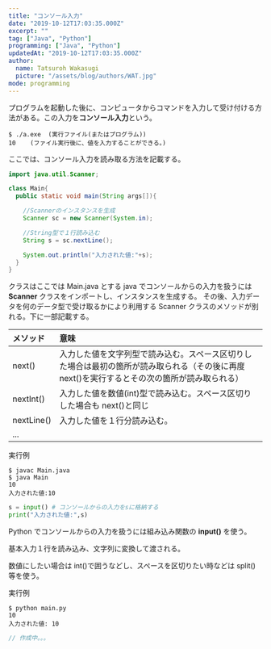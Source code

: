 ```yaml
---
title: "コンソール入力"
date: "2019-10-12T17:03:35.000Z"
excerpt: ""
tag: ["Java", "Python"]
programming: ["Java", "Python"]
updatedAt: "2019-10-12T17:03:35.000Z"
author:
  name: Tatsuroh Wakasugi
  picture: "/assets/blog/authors/WAT.jpg"
mode: programming
---
```


プログラムを起動した後に、コンピュータからコマンドを入力して受け付ける方法がある。この入力を**コンソール入力**という。

```
$ ./a.exe  (実行ファイル(またはプログラム))
10    (ファイル実行後に、値を入力することができる。)
```

ここでは、コンソール入力を読み取る方法を記載する。

<div class="note_content_by_programming_language" id="note_content_Java">

```java
import java.util.Scanner;

class Main{
  public static void main(String args[]){

    //Scannerのインスタンスを生成
    Scanner sc = new Scanner(System.in);

    //String型で１行読み込む
    String s = sc.nextLine();

    System.out.println("入力された値:"+s);
  }
}
```

クラスはここでは Main.java とする
java でコンソールからの入力を扱うには **Scanner** クラスをインポートし、インスタンスを生成する。
その後、入力データを何のデータ型で受け取るかにより利用する Scanner クラスのメソッドが別れる。下に一部記載する。

| メソッド   | 意味                                                                                                                                          |
| :--------- | :-------------------------------------------------------------------------------------------------------------------------------------------- |
| next()     | 入力した値を文字列型で読み込む。スペース区切りした場合は最初の箇所が読み取られる（その後に再度 next()を実行するとその次の箇所が読み取られる） |
| nextInt()  | 入力した値を数値(int)型で読み込む。スペース区切りした場合も next()と同じ                                                                      |
| nextLine() | 入力した値を１行分読み込む。                                                                                                                  |
| ...        |                                                                                                                                               |

実行例

```
$ javac Main.java
$ java Main
10
入力された値:10
```

</div>
<div class="note_content_by_programming_language" id="note_content_Python">

```python
s = input() # コンソールからの入力をsに格納する
print("入力された値:",s)
```

Python でコンソールからの入力を扱うには組み込み関数の **input()** を使う。

基本入力１行を読み込み、文字列に変換して渡される。

数値にしたい場合は int()で囲うなどし、スペースを区切りたい時などは split()等を使う。

実行例

```
$ python main.py
10
入力された値: 10
```

</div>
<div class="note_content_by_programming_language" id="note_content_Javascript">

```javascript
// 作成中。。。
```

</div>
